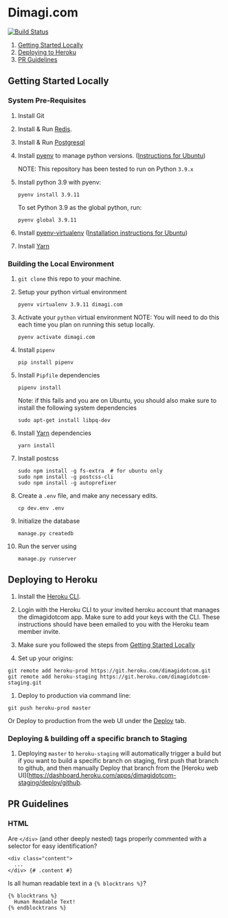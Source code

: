 # Dimagi.com

[![Build Status](https://travis-ci.org/dimagi/dimagi.com.svg?branch=master)](https://travis-ci.org/dimagi/dimagi.com)

1. [Getting Started Locally](#getting-started-locally)
2. [Deploying to Heroku](#deploying-to-heroku)
3. [PR Guidelines](#pr-guidelines)

## Getting Started Locally


### System Pre-Requisites

1. Install Git

2. Install & Run [Redis](https://redis.io/).

3. Install & Run [Postgresql](https://www.postgresql.org/download/)

4. Install [pyenv](https://github.com/pyenv/pyenv#installation) to manage python versions. ([Instructions for Ubuntu](https://ubunlog.com/en/pyenv-instala-multiples-versiones-de-python-en-tu-sistema/))

    NOTE: This repository has been tested to run on Python `3.9.x`

5. Install python 3.9 with pyenv:
    ```
    pyenv install 3.9.11
    ```

    To set Python 3.9 as the global python, run:
    ```
    pyenv global 3.9.11
    ```

6. Install [pyenv-virtualenv](https://github.com/pyenv/pyenv-virtualenv) ([Installation instructions for Ubuntu](https://www.liquidweb.com/kb/how-to-install-pyenv-virtualenv-on-ubuntu-18-04/))

6. Install [Yarn](https://yarnpkg.com/en/docs/install)


### Building the Local Environment

1. `git clone` this repo to your machine.

2. Setup your python virtual environment
    ```
    pyenv virtualenv 3.9.11 dimagi.com
    ```

3. Activate your `python` virtual environment
    NOTE: You will need to do this each time you plan on running this setup locally.
    
    ```
    pyenv activate dimagi.com
    ```

4. Install `pipenv`
    ```
    pip install pipenv
    ```
 
5. Install `Pipfile` dependencies
    ```
    pipenv install
    ```
    
    Note: if this fails and you are on Ubuntu, you should also make sure to install the following system dependencies
    ```
    sudo apt-get install libpq-dev
    ```

6. Install [Yarn](https://yarnpkg.com/en/docs/install) dependencies
    ```
    yarn install
    ```

7. Install postcss
    ```
    sudo npm install -g fs-extra  # for ubuntu only
    sudo npm install -g postcss-cli
    sudo npm install -g autoprefixer
    ```

8. Create a `.env` file, and make any necessary edits.
    ```
    cp dev.env .env
    ```
    
9. Initialize the database
    ```
    manage.py createdb
    ```

10. Run the server using
    ```
    manage.py runserver
    ```


## Deploying to Heroku

1. Install the [Heroku CLI](https://devcenter.heroku.com/articles/heroku-cli).

1. Login with the Heroku CLI to your invited heroku account that manages the dimagidotcom app.
Make sure to add your keys with the CLI. These instructions should have been emailed to you with the
Heroku team member invite.

1. Make sure you followed the steps from [Getting Started Locally](#getting-started-locally)

1. Set up your origins:

```
git remote add heroku-prod https://git.heroku.com/dimagidotcom.git
git remote add heroku-staging https://git.heroku.com/dimagidotcom-staging.git
```

1. Deploy to production via command line:

```
git push heroku-prod master
```

Or Deploy to production from the web UI under the [Deploy](https://dashboard.heroku.com/apps/dimagidotcom/deploy/github) tab.


### Deploying & building off a specific branch to Staging

1. Deploying `master` to `heroku-staging` will automatically trigger a build but if you want to build a specific branch on staging,
first push that branch to github, and then manually Deploy that branch from the [Heroku web UI](https://dashboard.heroku.com/apps/dimagidotcom-staging/deploy/github.


## PR Guidelines

### HTML

Are `</div>` (and other deeply nested) tags properly commented with a selector for easy identification?
```
<div class="content">
  ...
</div> {# .content #}
```


Is all human readable text in a `{% blocktrans %}`?
```
{% blocktrans %}
  Human Readable Text!
{% endblocktrans %}
```
